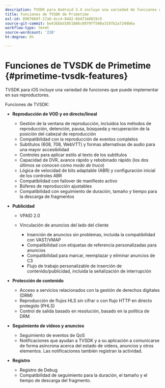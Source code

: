 ```yaml
---
description: TVSDK para Android 3.4 incluye una variedad de funciones que puede implementar en los reproductores.
title: Funciones de TVSDK de Primetime
exl-id: 890768df-17a6-4cc4-8442-6b4734d819c9
source-git-commit: be43bbbd1051886c8979ff590a3197b2a7249b6a
workflow-type: tm+mt
source-wordcount: '228'
ht-degree: 0%

---
```


# Funciones de TVSDK de Primetime {#primetime-tvsdk-features}

TVSDK para iOS incluye una variedad de funciones que puede implementar en sus reproductores.

Funciones de TVSDK:

* **Reproducción de VOD y en directo/lineal**

   * Gestión de la ventana de reproducción, incluidos los métodos de reproducción, detención, pausa, búsqueda y recuperación de la posición del cabezal de reproducción
   * Compatibilidad con la reproducción de eventos completos
   * Subtítulos (608, 708, WebVTT) y formas alternativas de audio para una mayor accesibilidad
   * Controles para aplicar estilo al texto de los subtítulos
   * Capacidad de DVR, avance rápido y rebobinado rápido (los dos últimos se conocen como *modo de truco*)
   * Lógica de velocidad de bits adaptable (ABR) y configuración inicial de los controles ABR
   * Compatibilidad con failover de manifiesto activo
   * Búferes de reproducción ajustables
   * Compatibilidad con seguimiento de duración, tamaño y tiempo para la descarga de fragmentos

* **Publicidad**

   * VPAID 2.0
   * Vinculación de anuncios del lado del cliente

      * Inserción de anuncios sin problemas, incluida la compatibilidad con VAST/VMAP
      * Compatibilidad con etiquetas de referencia personalizadas para anuncios
      * Compatibilidad para marcar, reemplazar y eliminar anuncios de C3
      * Flujo de trabajo personalizable de inserción de contenido/publicidad, incluida la señalización de interrupción

* **Protección de contenido**

   * Acceso a servicios relacionados con la gestión de derechos digitales (DRM)
   * Reproducción de flujos HLS sin cifrar o con flujo HTTP en directo protegido (PHLS)
   * Control de salida basado en resolución, basado en la política de DRM

* **Seguimiento de vídeos y anuncios**

   * Seguimiento de eventos de QoS
   * Notificaciones que ayudan a TVSDK y a su aplicación a comunicarse de forma asíncrona acerca del estado de vídeos, anuncios y otros elementos. Las notificaciones también registran la actividad.

* **Registro**

   * Registro de Debug
   * Compatibilidad de seguimiento para la duración, el tamaño y el tiempo de descarga del fragmento.
